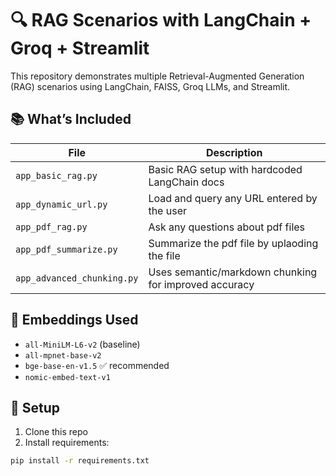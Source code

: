 # 🔍 RAG Scenarios with LangChain + Groq + Streamlit

This repository demonstrates multiple Retrieval-Augmented Generation (RAG) scenarios using LangChain, FAISS, Groq LLMs, and Streamlit.

## 📚 What’s Included

| File | Description |
|------|-------------|
| `app_basic_rag.py` | Basic RAG setup with hardcoded LangChain docs |
| `app_dynamic_url.py` | Load and query any URL entered by the user |
| `app_pdf_rag.py` | Ask any questions about pdf files |
| `app_pdf_summarize.py` | Summarize the pdf file by uplaoding the file |
| `app_advanced_chunking.py` | Uses semantic/markdown chunking for improved accuracy |

## 🧪 Embeddings Used

- `all-MiniLM-L6-v2` (baseline)
- `all-mpnet-base-v2`
- `bge-base-en-v1.5` ✅ recommended
- `nomic-embed-text-v1`

## 🧰 Setup

1. Clone this repo
2. Install requirements:

```bash
pip install -r requirements.txt
